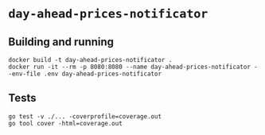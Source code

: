 # `day-ahead-prices-notificator`

## Building and running

```shell
docker build -t day-ahead-prices-notificator .
docker run -it --rm -p 8080:8080 --name day-ahead-prices-notificator --env-file .env day-ahead-prices-notificator
```

## Tests

```shell
go test -v ./... -coverprofile=coverage.out
go tool cover -html=coverage.out
```
